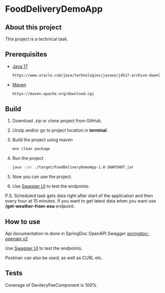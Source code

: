 # FoodDeliveryDemoApp

## About this project
This project is a technical task.

## Prerequisites

* [Java 17](https://www.oracle.com/java/technologies/javase/jdk17-archive-downloads.html)
  ```sh
  https://www.oracle.com/java/technologies/javase/jdk17-archive-downloads.html
  ```

* [Maven](https://maven.apache.org/download.cgi)
  ```sh
  https://maven.apache.org/download.cgi
  ```

## Build

1. Download .zip or clone project from GitHub.

2. Unzip and/or go to project location in __terminal__.

3. Build the project using maven
   ```sh
   mvn clean package
   ```
4. Run the project
   ```sh
   java -jar ./target/FoodDeliveryDemoApp-1.0-SNAPSHOT.jar
   ```
5. Now you can use the project.

6. Use [Swagger UI](http://localhost:8080/swagger-ui/index.html) to test the endpoints.

P.S. Scheduled task gets data right after start of the application and then every hour at 15 minutes.
If you want to get latest data when you want use __/get-weather-from-eea__ endpoint.


## How to use

Api documentation in done in SpringDoc OpenAPI Swagger [springdoc-openapi v2](https://springdoc.org/v2/)

Use [Swagger UI](http://localhost:8080/swagger-ui/index.html) to test the endpoints.

Postman can also be used, as well as CURL etc.

## Tests
Coverage of DevileryFeeComponent is 100%.